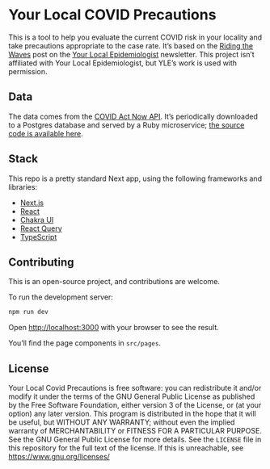 # Your Local COVID Precautions

This is a tool to help you evaluate the current COVID risk in your locality and take precautions appropriate to the case rate. It’s based on the [Riding the Waves](https://yourlocalepidemiologist.substack.com/p/riding-the-waves-a-framework-for?s=r") post on the [Your Local Epidemiologist](https://yourlocalepidemiologist.substack.com") newsletter. This project isn’t affiliated with Your Local Epidemiologist, but YLE’s work is used with permission.

## Data

The data comes from the [COVID Act Now API](https://apidocs.covidactnow.org). It’s periodically downloaded to a Postgres database and served by a Ruby microservice; [the source code is available here](https://github.com/outoftime/yle-colors-data).

## Stack

This repo is a pretty standard Next app, using the following frameworks and libraries:

* [Next.js](https://nextjs.org)
* [React](https://reactjs.org)
* [Chakra UI](https://chakra-ui.com)
* [React Query](https://react-query.tanstack.com)
* [TypeScript](https://www.typescriptlang.org)

## Contributing

This is an open-source project, and contributions are welcome.

To run the development server:

```bash
npm run dev
```

Open [http://localhost:3000](http://localhost:3000) with your browser to see the result.

You’ll find the page components in `src/pages`.

## License

Your Local Covid Precautions is free software: you can redistribute it and/or modify it under the terms of the GNU General Public License as published by the Free Software Foundation, either version 3 of the License, or (at your option) any later version.
This program is distributed in the hope that it will be useful, but WITHOUT ANY WARRANTY; without even the implied warranty of MERCHANTABILITY or FITNESS FOR A PARTICULAR PURPOSE. See the GNU General Public License for more details.
See the `LICENSE` file in this repository for the full text of the license. If this is unreachable, see <https://www.gnu.org/licenses/>

